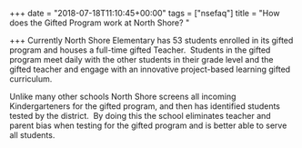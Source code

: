 +++
date = "2018-07-18T11:10:45+00:00"
tags = ["nsefaq"]
title = "How does the Gifted Program work at North Shore? "

+++
Currently North Shore Elementary has 53 students enrolled in its gifted program and houses a full-time gifted Teacher.  Students in the gifted program meet daily with the other students in their grade level and the gifted teacher and engage with an innovative project-based learning gifted curriculum.  

Unlike many other schools North Shore screens all incoming Kindergarteners for the gifted program, and then has identified students tested by the district.  By doing this the school eliminates teacher and parent bias when testing for the gifted program and is better able to serve all students.